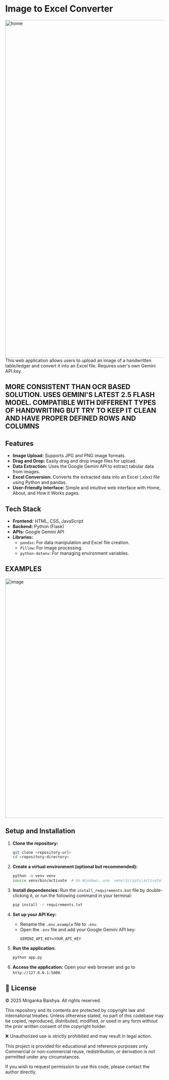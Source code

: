 # Image to Excel Converter
<img width="1920" height="1072" alt="home" src="https://github.com/user-attachments/assets/2d36fca0-1ab4-4805-8998-6cd3aa089014" />
This web application allows users to upload an image of a handwritten table/ledger and convert it into an Excel file. Requires user's own Gemini API key.

## MORE CONSISTENT THAN OCR BASED SOLUTION. USES GEMINI'S LATEST 2.5 FLASH MODEL. COMPATIBLE WITH DIFFERENT TYPES OF HANDWRITING BUT TRY TO KEEP IT CLEAN AND HAVE PROPER DEFINED ROWS AND COLUMNS

## Features

- **Image Upload:** Supports JPG and PNG image formats.
- **Drag and Drop:** Easily drag and drop image files for upload.
- **Data Extraction:** Uses the Google Gemini API to extract tabular data from images.
- **Excel Conversion:** Converts the extracted data into an Excel (.xlsx) file using Python and pandas.
- **User-Friendly Interface:** Simple and intuitive web interface with Home, About, and How it Works pages.

## Tech Stack

- **Frontend:** HTML, CSS, JavaScript
- **Backend:** Python (Flask)
- **APIs:** Google Gemini API
- **Libraries:**
    - `pandas`: For data manipulation and Excel file creation.
    - `Pillow`: For image processing.
    - `python-dotenv`: For managing environment variables.
## EXAMPLES
<img width="1240" height="760" alt="image" src="https://github.com/user-attachments/assets/665dd94f-2292-4bb3-bfea-4e13a9754891" />


## Setup and Installation

1.  **Clone the repository:**
    ```bash
    git clone <repository-url>
    cd <repository-directory>
    ```

2.  **Create a virtual environment (optional but recommended):**
    ```bash
    python -m venv venv
    source venv/bin/activate  # On Windows, use `venv\Scripts\activate`
    ```

3.  **Install dependencies:**
    Run the `install_requirements.bat` file by double-clicking it, or run the following command in your terminal:
    ```bash
    pip install -r requirements.txt
    ```

4.  **Set up your API Key:**
    -   Rename the `.env.example` file to `.env`.
    -   Open the `.env` file and add your Google Gemini API key:
        ```
        GEMINI_API_KEY=YOUR_API_KEY
        ```

5.  **Run the application:**
    ```bash
    python app.py
    ```

6.  **Access the application:**
    Open your web browser and go to `http://127.0.0.1:5000`.

## 📜 License  
© 2025 Mriganka Baishya. All rights reserved.

This repository and its contents are protected by copyright law and international treaties.
Unless otherwise stated, no part of this codebase may be copied, reproduced, distributed, modified, or used in any form without the prior written consent of the copyright holder.

❌ Unauthorized use is strictly prohibited and may result in legal action.

This project is provided for educational and reference purposes only.
Commercial or non-commercial reuse, redistribution, or derivation is not permitted under any circumstances.

If you wish to request permission to use this code, please contact the author directly.

